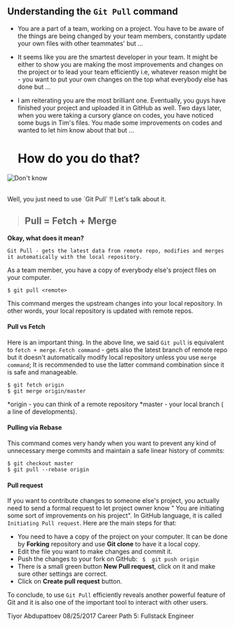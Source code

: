 
## Understanding the `Git Pull` command


 - You are a part of a team, working on a project. You have to be aware of the things are being changed by your team members,  constantly update your own files with other teammates'  but ...
 
 - It seems like you are the smartest developer in your team.  It might be either to show you are making the most improvements and changes on the project or to lead your team efficiently i.e, whatever reason might be - you want to put your own changes on the top what everybody else has done but ...

 - I am reiterating you are the most brilliant one.  Eventually,  you guys have finished your project and uploaded it in GitHub as well. Two days later, when you were taking a cursory glance on codes, you have noticed some bugs in Tim's files. You made some improvements on codes and wanted to let him know about that but ...
 

    How do you do that?
    =================

![Don't know](https://theyouideology.files.wordpress.com/2013/06/idontknow.jpg)


<br/>
Well,  you just need to use `Git Pull` !! 
Let's talk about it.
<br/>

> Pull  =  Fetch + Merge
> -------------------------


**Okay, what does it mean?**

    Git Pull - gets the latest data from remote repo, modifies and merges it automatically with the local repository.

As a team member,  you have a copy of everybody  else's project files on your computer. 

    $ git pull <remote>
This command merges the upstream changes into your local repository. In other words, your local repository is updated with remote repos.

#### **Pull vs Fetch**
Here is an important thing. In the above line, we said `Git pull` is equivalent to `fetch + merge`. `Fetch command` - gets also the latest branch of remote repo but it doesn't automatically modify local repository  unless you use `merge command`; It is recommended to use the latter command combination since it is safe and manageable. 

    $ git fetch origin
    $ git merge origin/master

*origin - you can think of a remote repository
*master - your local branch ( a line of developments).

#### **Pulling via Rebase**
This command comes very handy when you want to prevent any kind of unnecessary merge commits and maintain a safe linear history of commits:

    $ git checkout master
    $ git pull --rebase origin

#### **Pull request**

If you want to contribute  changes to someone else's project, you actually need to send a formal request to let project owner know " You are initiating some sort of improvements on his project". In GitHub language, it is called `Initiating Pull request`. Here are the main steps for that:

 - You need to have a copy of the project on your computer. It can be done by **Forking** repository and use **Git clone** to have it a local copy.
 -  Edit the file you want to make changes and commit it.
 - Push the changes to your fork on GitHub:   ` $  git push origin`
 - There is a small green button **New Pull request**, click on it and make sure other settings are correct.
 - Click on **Create pull request** button.


To conclude,  to use `Git Pull` efficiently reveals another powerful feature of Git and it is also one of the important tool to interact with other users.


Tiyor Abdupattoev
08/25/2017
Career Path 5: Fullstack Engineer